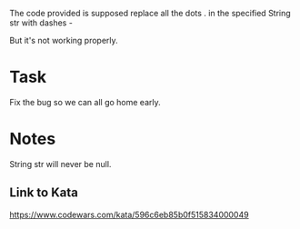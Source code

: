 The code provided is supposed replace all the dots . in the specified String str with dashes -

But it's not working properly.

# Task
Fix the bug so we can all go home early.

# Notes
String str will never be null.

## Link to Kata
https://www.codewars.com/kata/596c6eb85b0f515834000049